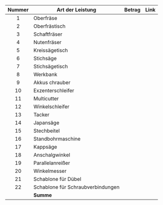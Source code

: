 | Nummer | Art der Leistung                  | Betrag | Link |
| :----: | --------------------------------- | -----: | ---: |
|   1    | Oberfräse                         |        |      |
|   2    | Oberfrästisch                     |        |      |
|   3    | Schaftfräser                      |        |      |
|   4    | Nutenfräser                       |        |      |
|   5    | Kreissägetisch                    |        |      |
|   6    | Stichsäge                         |        |      |
|   7    | Stichsägetisch                    |        |      |
|   8    | Werkbank                          |        |      |
|   9    | Akkus      chrauber               |        |      |
|   10   | Exzenterschleifer                 |        |      |
|   11   | Multicutter                       |        |      |
|   12   | Winkelschleifer                   |        |      |
|   13   | Tacker                            |        |      |
|   14   | Japansäge                         |        |      |
|   15   | Stechbeitel                       |        |      |
|   16   | Standbohrmaschine                 |        |      |
|   17   | Kappsäge                          |        |      |
|   18   | Anschalgwinkel                    |        |      |
|   19   | Parallelanreißer                  |        |      |
|   20   | Winkelmesser                      |        |      |
|   21   | Schablone für Dübel               |        |      |
|   22   | Schablone für Schraubverbindungen |        |      |
|        | **Summe**                         |        |      |